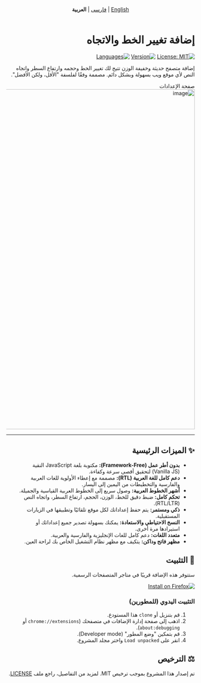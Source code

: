 <!-- Navigation -->
<div align="center" dir="rtl">
  <a href="README.md">English</a> | <a href="README.fa.md">فارسی</a> | <b>العربية</b>
</div>
<br>

<div dir="rtl">

# إضافة تغيير الخط والاتجاه

[![License: MIT](https://img.shields.io/badge/License-MIT-blue.svg)](https://opensource.org/licenses/MIT)
[![Version](https://img.shields.io/badge/Version-1.2-brightgreen.svg)]()
[![Languages](https://img.shields.io/badge/Languages-FA%20%7C%20EN%20%7C%20AR-orange.svg)]()

إضافة متصفح حديثة وخفيفة الوزن تتيح لك تغيير الخط وحجمه وارتفاع السطر واتجاه النص لأي موقع ويب بسهولة وبشكل دائم. مصممة وفقًا لفلسفة "الأقل، ولكن الأفضل".

صفحة الإعدادات
<img width="1919" height="909" alt="image" src="https://github.com/user-attachments/assets/f3d79a4f-8c67-4a22-9ab1-66b637f6c436" />

---

## ✨ الميزات الرئيسية

- **بدون أطر عمل (Framework-Free):** مكتوبة بلغة JavaScript النقية (Vanilla JS) لتحقيق أقصى سرعة وكفاءة.
- **دعم كامل للغة العربية (RTL):** مصممة مع إعطاء الأولوية للغات العربية والفارسية والتخطيطات من اليمين إلى اليسار.
- **أشهر الخطوط العربية:** وصول سريع إلى الخطوط العربية القياسية والجميلة.
- **تحكم كامل:** ضبط دقيق للخط، الوزن، الحجم، ارتفاع السطر، واتجاه النص (RTL/LTR).
- **ذكي ومستمر:** يتم حفظ إعداداتك لكل موقع تلقائيًا وتطبيقها في الزيارات المستقبلية.
- **النسخ الاحتياطي والاستعادة:** يمكنك بسهولة تصدير جميع إعداداتك أو استيرادها مرة أخرى.
- **متعدد اللغات:** دعم كامل للغات الإنجليزية والفارسية والعربية.
- **مظهر فاتح وداكن:** يتكيف مع مظهر نظام التشغيل الخاص بك لراحة العين.

## 🚀 التثبيت

ستتوفر هذه الإضافة قريبًا في متاجر المتصفحات الرسمية.

[![Install on Firefox](https://img.shields.io/badge/Get%20the%20Add--on-Firefox-F88B10.svg?logo=firefox&logoColor=white&style=for-the-badge)](https://addons.mozilla.org/firefox/addon/advanced-font-changer/)

### التثبيت اليدوي (للمطورين)

1.  قم بتنزيل أو `clone` هذا المستودع.
2.  اذهب إلى صفحة إدارة الإضافات في متصفحك (`chrome://extensions` أو `about:debugging`).
3.  قم بتمكين "وضع المطور" (Developer mode).
4.  انقر على `Load unpacked` واختر مجلد المشروع.

## ⚖️ الترخيص

تم إصدار هذا المشروع بموجب ترخيص MIT. لمزيد من التفاصيل، راجع ملف [LICENSE](LICENSE).

</div>
